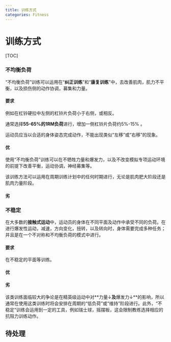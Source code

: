 ```yaml
---
title: 训练方式
categories: Fitness
---
```


# 训练方式

[TOC]



### 不均衡负荷

“不均衡负荷”训练可以运用在“**纠正训练**”和“**康复训练**”中，去改善肌肉，肌力不平衡，以及损伤侧的动作协调，募集和力量。

#### 要求

例如在杠铃硬拉中左侧的杠铃片负荷小于右侧，或相反。

通常选择**55-65%的1RM负荷**进行，增加一侧杠铃片负荷约5%-15% 。

运动员应当以合适的身体姿态完成动作，不能出现类似“左移”或“右移”的现象。

#### 优

使用“不均衡负荷”训练可以在不牺牲力量和爆发力，以及不改变模拟专项运动环境的前提下改善平衡，运动协调，神经募集等。 

该训练方法可以运用在周期训练计划中的任何时期进行，无论是肌肉肥大阶段还是肌肉力量阶段。  

#### 劣



### 不稳定

在大多数的**接触式运动**中，运动员的身体在不同平面及动作中承受不同的负荷。在进行爆发性运动，减速，方向变化，扭转，以及转向时，身体需要完成多种任务；并且是在一个不对称和不均衡负荷的模式中进行。 

#### 要求

在不稳定的平面等训练。

#### 优



#### 劣

该类训练面临较大的争论是在精英级运动中对**力量↓**及**爆发力↓**的影响，所以通常在使用这类训练时将会安排在周期的“低负荷”或“维持”阶段进行。此外，“不稳定“训练会运用到一定的工具，例如瑞士球，摇摆板，这会限制教练选择相应的抗阻力训练动作。 

## 待处理

